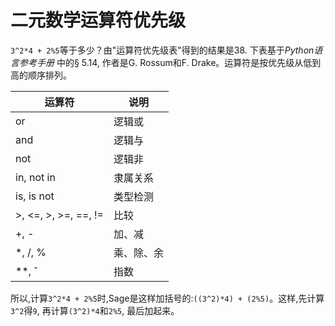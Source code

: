 # 二元数学运算符优先级

`3^2*4 + 2%5`等于多少？由"运算符优先级表"得到的结果是38. 下表基于*Python语言参考手册* 中的§ 5.14, 作者是G. Rossum和F. Drake。运算符是按优先级从低到高的顺序排列。

| 运算符               | 说明       |
| -------------------- | ---------- |
| or                   | 逻辑或     |
| and                  | 逻辑与     |
| not                  | 逻辑非     |
| in, not in           | 隶属关系   |
| is, is not           | 类型检测   |
| >, <=, >, >=, ==, != | 比较       |
| +, -                 | 加、减     |
| *, /, %              | 乘、除、余 |
| **, ˆ                | 指数       |

所以,计算`3^2*4 + 2%5`时,Sage是这样加括号的:`((3^2)*4) + (2%5)`。这样,先计算`3^2`得`9`, 再计算`(3^2)*4`和`2%5`, 最后加起来。
